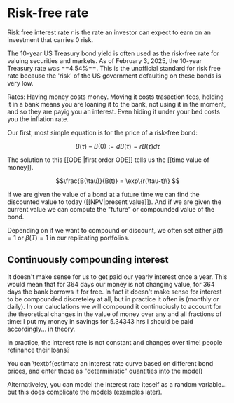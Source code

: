 

# Risk-free rate
Risk free interest rate $r$ is the rate an investor can expect to earn on an investment that carries 0 risk. 

The 10-year US Treasury bond yield is often used as the risk-free rate for valuing securities and markets. As of February 3, 2025, the 10-year Treasury rate was ==4.54%==. This is the unofficial standard for risk free rate because the 'risk' of the US government defaulting on these bonds is very low. 

Rates: Having money costs money. Moving it costs trasaction fees, holding it in a bank means you are loaning it to the bank, not using it in the moment, and so they are payig you an interest. Even hiding it under your bed costs you the inflation rate. 


Our first, most simple equation is for the price of a risk-free bond:

$$B(\tau)-B(0) := dB(\tau) = r  B(\tau) d\tau $$
  
The solution to this  [[ODE |first order ODE]] tells us the [[time value of money]]. 

$$\frac{B(\tau)}{B(t)} = \exp\{r(\tau-t)\} $$

  
If we are given the value of a bond at a future time we can find the discounted value to today ([[NPV|present value]]). And if we are given the current value we can compute the "future" or compounded value of the bond. 

  
Depending on if we want to compound or discount, we often set either $\beta(t) = 1$ or $\beta(T) = 1$ in our replicating portfolios. 

  

## Continuously compounding interest

It doesn't make sense for us to get paid our yearly interest once a year. This would mean that for 364 days our money is not changing value, for 364 days the bank borrows it for free. In fact it doesn't make sense for interest to be compounded discreteley at all, but in practice it often is (monthly or daily). In our caluclations we will compound it continuoiusly to account for the theoretical changes in the value of money over any and all fractions of time: I put my money in savings for 5.34343 hrs I should be paid accordingly... in theory.

  
In practice, the interest rate is not constant and changes over time! people refinance their loans?

  

You can \textbf{estimate an interest rate curve based on different bond prices, and enter those as "deterministic" quantities into the model}

  

Alternativeley, you can model the interest rate iteself as a random variable... but this does complicate the models (examples later). 


